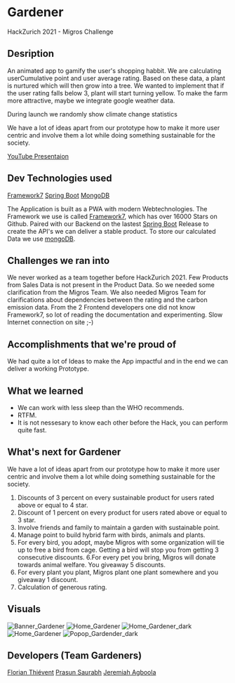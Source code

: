# Gardener
HackZurich 2021 - Migros Challenge
## Desription
An animated app to gamify the user's shopping habbit.
We are calculating userCumulative point and user average rating. Based on these data, a plant is nurtured which will then grow into a tree.
We wanted to implement that if the user rating falls below 3, plant will start turning yellow. 
To make the farm more attractive, maybe we integrate google weather data.

During launch we randomly show climate change statistics

We have a lot of ideas apart from our prototype how to make it more user centric and involve them a lot while doing something sustainable for the society.

[YouTube Presentaion](https://www.youtube.com/watch?v=AeZBO5bceac)

## Dev Technologies used
[Framework7](https://framework7.io/)
[Spring Boot](https://spring.io/projects/spring-boot)
[MongoDB](https://www.mongodb.com/)

The Application is built as a PWA with modern Webtechnologies. The Framework we use is called [Framework7](https://framework7.io), which has over 16000 Stars on Github. Paired with our Backend on the lastest [Spring Boot](https://spring.io/) Release to create the API's we can deliver a stable product. To store our calculated Data we use [mongoDB](https://www.mongodb.com/). 

## Challenges we ran into
We never worked as a team together before HackZurich 2021. Few Products from Sales Data is not present in the Product Data. So we needed some clarification from the Migros Team. We also needed Migros Team for clarifications about dependencies between the rating and the carbon emission data. From the 2 Frontend developers one did not know Framework7, so lot of reading the documentation and experimenting.
Slow Internet connection on site ;-)  

## Accomplishments that we're proud of
We had quite a lot of Ideas to make the App impactful and in the end we can deliver a working Prototype. 

## What we learned
- We can work with less sleep than the WHO recommends. 
- RTFM. 
- It is not nessesary to know each other before the Hack, you can perform quite fast. 

## What's next for Gardener
We have a lot of ideas apart from our prototype how to make it more user centric and involve them a lot while doing something sustainable for the society.

1. Discounts of 3 percent on every sustainable product for users rated above or equal to 4 star.
2. Discount of 1 percent on every product for users rated above or equal to 3 star.
3. Involve friends and family to maintain a garden with sustainable point.
4. Manage point to build hybrid farm with birds, animals and plants.
5. For every bird, you adopt, maybe Migros with some organization will tie up to free a bird from cage. Getting a bird will stop you from getting 3 consecutive discounts.
6.For every pet you bring, Migros will donate towards animal welfare. You giveaway 5 discounts.
7. For every plant you plant, Migros plant one plant somewhere and you giveaway 1 discount.
8. Calculation of generous rating.

## Visuals
![Banner_Gardener](https://github.com/jerryzhch/gardener/blob/dev-back/documentation/Banner_Gardener.jpeg)
![Home_Gardener](https://github.com/jerryzhch/gardener/blob/dev-back/documentation/Home_Gardener.jpeg)
![Home_Gardener_dark](https://github.com/jerryzhch/gardener/blob/dev-back/documentation/Home_Gardener_dark.jpeg)
![Home_Gardener](https://github.com/jerryzhch/gardener/blob/dev-back/documentation/Popover_Gardener.jpeg)
![Popop_Gardender_dark](https://github.com/jerryzhch/gardener/blob/dev-back/documentation/Popopver_Gardener_dark.jpeg)

## Developers (Team Gardeners)
[Florian Thiévent](https://www.linkedin.com/in/florian-thi%C3%A9vent-a03421143/)
[Prasun Saurabh](https://www.linkedin.com/in/prasun-saurabh-010378118/)
[Jeremiah Agboola](https://www.linkedin.com/in/jeremiah-agboola-049929173/)
